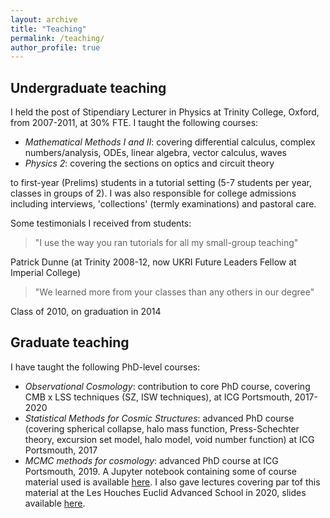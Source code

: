 ```yaml
---
layout: archive
title: "Teaching"
permalink: /teaching/
author_profile: true
---
```


Undergraduate teaching
---

I held the post of Stipendiary Lecturer in Physics at Trinity College, Oxford, from 2007-2011, at 30% FTE. I taught the 
following courses:
- *Mathematical Methods I and II*: covering differential calculus, complex numbers/analysis, ODEs, linear algebra, 
vector calculus,  waves
- *Physics 2*: covering the sections on optics and circuit theory

to first-year (Prelims) students in a tutorial setting (5-7 students per year, classes in groups of 2). I was also 
responsible for college admissions including interviews, 'collections' (termly examinations) and pastoral care.

Some testimonials I received from students:
>"I use the way you ran tutorials for all my small-group teaching"

Patrick Dunne (at Trinity 2008-12, now UKRI Future Leaders Fellow at Imperial College)

>"We learned more from your classes than any others in our degree"

Class of 2010, on graduation in 2014 

Graduate teaching
---
 
 I have taught the following PhD-level courses:
 - *Observational Cosmology*: contribution to core PhD course, covering CMB x LSS techniques (SZ, ISW techniques), at 
 ICG Portsmouth, 2017-2020
 - *Statistical Methods for Cosmic Structures*: advanced PhD course (covering spherical collapse, halo
 mass function, Press-Schechter theory, excursion set model, halo model, void number function) at ICG Portsmouth, 2017
 - *MCMC methods for cosmology*: advanced PhD course at ICG Portsmouth, 2019. A Jupyter notebook containing some of 
 course material used is available 
 [here](https://github.com/seshnadathur/IntroductionToMCMC/blob/master/IntroductionToMCMCMethodsLectures.ipynb). I also 
 gave lectures covering par tof this material at the Les Houches Euclid Advanced School in 2020, slides available 
 [here](https://github.com/seshnadathur/IntroductionToMCMC/blob/master/lecture_slides_EuclidSchool.pdf).
 
  

